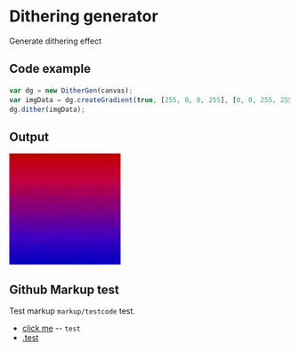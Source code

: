 Dithering generator
=============

Generate dithering effect


Code example
-----------
```javascript
var dg = new DitherGen(canvas);
var imgData = dg.createGradient(true, [255, 0, 0, 255], [0, 0, 255, 255]);
dg.dither(imgData);
```
	
Output
-------
![alt tag](https://raw.githubusercontent.com/Tizzio/dithergen/master/misc/example.png)


Github Markup test
-------
Test markup `markup/testcode` test.

* [click me](http://google.com) -- `test` 
* [.test](http://google.com)


